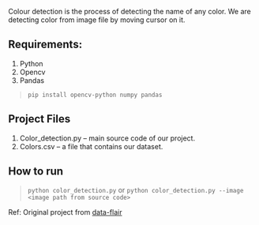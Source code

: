 
Colour detection is the process of detecting the name of any color. We are detecting color from image file by moving cursor on it.

## Requirements:
1. Python
2. Opencv
3. Pandas

> `pip install opencv-python numpy pandas`

## Project Files
1. Color_detection.py – main source code of our project.
2. Colors.csv – a file that contains our dataset.


## How to run
> `python color_detection.py`
or
> `python color_detection.py --image <image path from source code>`


Ref:
Original project from [data-flair](https://data-flair.training/blogs/project-in-python-colour-detection)
